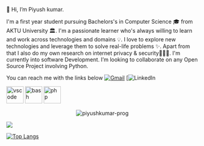 👋 Hi, I’m Piyush kumar.

I'm a first year student pursuing Bachelors's in Computer Science 🎓 from AKTU University 🏛. I'm a passionate learner who's always willing to learn and work across technologies and domains 💡. I love to explore new technologies and leverage them to solve real-life problems ✨. Apart from that I also do my own research on internet privacy & security👨🏻‍💻. I'm currently into software Development.
I’m looking to collaborate on any Open Source Project involving Python.

You can reach me with the links below
[![Gmail](https://img.shields.io/badge/-GMAIL-D14836?style=for-the-badge&logo=gmail&logoColor=white)](mailto:piyushkr372004@gmail.com) 
 [![LinkedIn](https://www.linkedin.com/in/piyush-kumar-prog)

<p align="left">
<img src="https://cdn.jsdelivr.net/gh/devicons/devicon/icons/python/python-original.svg" alt="vscode" width="45" height="45"/>
<img src="https://cdn.jsdelivr.net/gh/devicons/devicon/icons/mysql/mysql-original-wordmark.svg" alt="bash" width="45" height="45"/>
<img src="https://cdn.jsdelivr.net/gh/devicons/devicon/icons/numpy/numpy-original-wordmark.svg" alt="php" width="45" height="45"/>
</p>

<p align="center"> <img src="https://komarev.com/ghpvc/?username=piyushkumar-prog&label=Profile%20views&color=ce9927&style=flat" alt="piyushkumar-prog" /> </p>

<picture>
<source 
  srcset="https://github-readme-stats.vercel.app/api?username=piyushkumar-prog&show_icons=true&theme=dark"
  media="(prefers-color-scheme: dark)"
/>
<source
  srcset="https://github-readme-stats.vercel.app/api?username=piyushkumar-prog_icons=true"
  media="(prefers-color-scheme: light), (prefers-color-scheme: no-preference)"
/>
<img src="https://github-readme-stats.vercel.app/api?username=piyushkumar-prog&show_icons=true" />
</picture>

[![Top Langs](https://github-readme-stats.vercel.app/api/top-langs/?username=piyushkumar-prog&layout=compact)](https://github.com/piyushkumar-prog/github-readme-stats)


<!---
piyushkumar-prog/piyushkumar-prog is a ✨ special ✨ repository because its `README.md` (this file) appears on your GitHub profile.
You can click the Preview link to take a look at your changes.
--->
